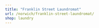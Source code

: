 ```yaml
---
title: "Franklin Street Laundromat"
url: /norwich/franklin-street-laundromat/
shop: laundry
---
```

